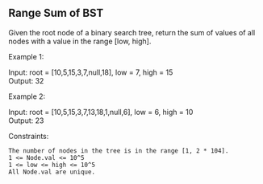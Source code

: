## Range Sum of BST

Given the root node of a binary search tree, return the sum of values of all nodes with a value in the range [low, high].

 

Example 1:

Input: root = [10,5,15,3,7,null,18], low = 7, high = 15  
Output: 32

Example 2:

Input: root = [10,5,15,3,7,13,18,1,null,6], low = 6, high = 10  
Output: 23

 

Constraints:

    The number of nodes in the tree is in the range [1, 2 * 104].
    1 <= Node.val <= 10^5
    1 <= low <= high <= 10^5
    All Node.val are unique.
